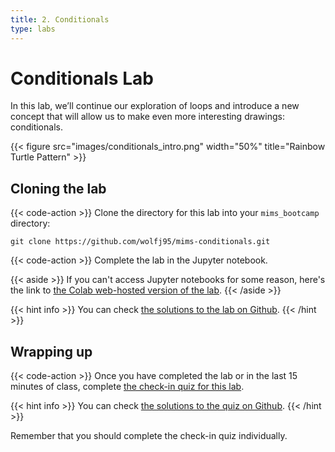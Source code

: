 ```yaml
---
title: 2. Conditionals
type: labs
---
```


# Conditionals Lab
In this lab, we’ll continue our exploration of loops and introduce a new concept that
will allow us to make even more interesting drawings: conditionals.

{{< figure src="images/conditionals_intro.png" width="50%" title="Rainbow Turtle Pattern" >}}

## Cloning the lab

{{< code-action >}} Clone the directory for this lab into your `mims_bootcamp`
directory:

```shell
git clone https://github.com/wolfj95/mims-conditionals.git
```

{{< code-action >}} Complete the lab in the Jupyter notebook.

{{< aside >}}
If you can't access Jupyter notebooks for some reason, here's the link to
[the Colab web-hosted version of the lab](https://colab.research.google.com/drive/1jGx-ZoQOjFaoU9PxOKGQHpJEMZG81G8D?usp=sharing).
{{< /aside >}}

{{< hint info >}}
You can check [the solutions to the lab on Github](https://github.com/wolfj95/mims-conditionals/blob/main/conditionals_solutions.ipynb).
{{< /hint >}}
## Wrapping up

{{< code-action >}} Once you have completed the lab or in the last 15 minutes of class, complete
[the check-in quiz for this lab](https://forms.gle/LgENPN78sdF7FjYL7).

{{< hint info >}}
You can check [the solutions to the quiz on Github](https://github.com/wolfj95/mims-conditionals/blob/main/quiz.ipynb).
{{< /hint >}}

Remember that you should complete the check-in
quiz individually.
